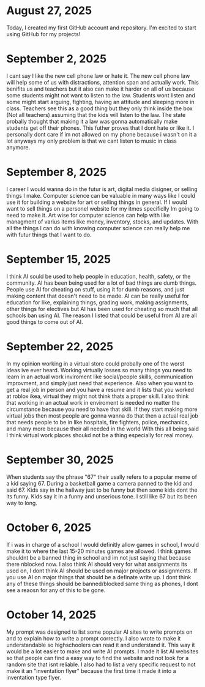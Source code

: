 # August 27, 2025
Today, I created my first GitHub account and repository. I'm excited to start using GitHub for my projects!
# September 2, 2025
I cant say I like the new cell phone law or hate it.
The new cell phone law will help some of us with distractions, attention span and actually work. This benifits us and teachers but it also can make it harder on all of us because some students might not want to listen to the law. Students wont listen and some might start arguing, fighting, having an attitude and sleeping more in class. Teachers see this as a good thing but they only think inside the box (Not all teachers) assuming that the kids will listen to the law. The state probally thought that making it a law was gonna automatically make students get off their phones.
This futher proves that I dont hate or like it. I personally dont care if im not allowed on my phone because i wasn't on it a lot anyways my only problem is that we cant listen to music in class anymore.
# September 8, 2025
I career I would wanna do in the futur is art, digital media disigner, or selling things I make.
Computer science can be valuable in many ways like I could use it for building a website for art or selling things in general.
If I would want to sell things on a personel website for my itmes specificlly Im going to need to make it.
Art wise for computer science can help with like managment of varius items like money, inventory, stocks, and updates.
With all the things I can do with knowing computer science can really help me with futur things that I want to do.
# September 15, 2025
I think AI sould be used to help people in education, health, safety, or the community.
AI has been being used for a lot of bad things are dumb things.
People use AI for cheating on stuff, using it for dumb reasons, and just making content that doesn't need to be made.
AI can be really useful for education for like, explaining things, grading work, making assignments, other things for electives but AI has been used for cheating so much that all schools ban using AI.
The reason I listed that could be useful from AI are all good things to come out of AI.
# September 22, 2025
In my opinion working in a virtual store could probally one of the worst ideas ive ever heard.
Working virtually losses so many things you need to learn in an actual work inviroment like social/people skills, communication improvment, and simply just need that experience.
Also when you want to get a real job in person and you have a resume and it lists that you worked at roblox ikea, virtual they might not think thats a proper skill.
I also think that working in an actual work in enviroment is needed no matter the circumstance because you need to have that skill.
If they start making more virtual jobs then most people are gonna wanna do that then a actual real job that needs people to be in like hospitals, fire fighters, police, mechanics, and many more because their all needed in the world
With this all being said I think virtual work places shoukd not be a thing especially for real money.
# September 30, 2025
When students say the phrase "67" their usally refers to a popular meme of a kid saying 67. During a basketball game a camera panned to the kid and said 67. Kids say in the hallway just to be funny but then some kids dont the its funny. Kids say it in a funny and unserious tone. I still like 67 but its been way to long.
# October 6, 2025
If i was in charge of a school I would definitly allow games in school, I would make it to where the last 15-20 minutes games are allowed. I think games shouldnt be a banned thing in school and im not just saying that because there nblocked now. I also think AI should very for what assignments its used on, I dont think AI should be used on major projocts or assignments. If you use AI on major things that should be a definate write up. I dont think any of these things should be banned/blocked same thing as phones, I dont see a reaosn for any of this to be gone.
# October 14, 2025
My prompt was designed to list some popular AI sites to write prompts on and to explain how to write a prompt correctly. I also wrote to make it understandable so highschoolers can read it and understand it. This way it would be a lot easier to make and write AI prompts. I made it list AI websites so that people can find a easy way to find the website and not look for a random site that isnt reliable. I also had to list a very specific request to not make it an "inventation flyer" because the first time it made it into a inventation type flyer.
